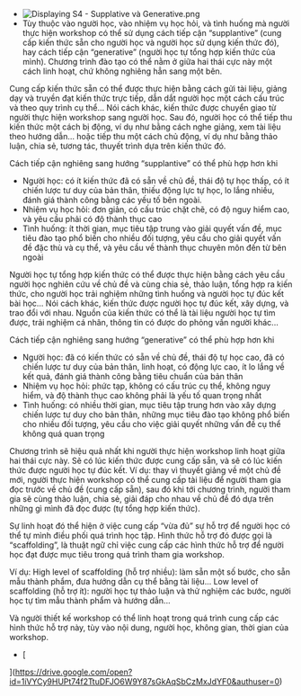 - ![Displaying S4 - Supplative và Generative.png](https://drive.google.com/thumbnail?id=1zcGe5fldxZGe4DfgQRSmYXkbMM3YbebT&authuser=0&sz=w1813-h915)
- Tùy thuộc vào người học, vào nhiệm vụ học hỏi, và tình huống mà người thực hiện workshop có thể sử dụng cách tiếp cận “supplantive” (cung cấp kiến thức sẵn cho người học và người học sử dụng kiến thức đó), hay cách tiếp cận “generative” (người học tự tổng hợp kiến thức của mình). Chương trình đào tạo có thể nằm ở giữa hai thái cực này một cách linh hoạt, chứ không nghiêng hẳn sang một bên.

Cung cấp kiến thức sẵn có thể được thực hiện bằng cách gửi tài liệu, giảng dạy và truyền đạt kiến thức trực tiếp, dẫn dắt người học một cách cấu trúc và theo quy trình cụ thể… Nói cách khác, kiến thức được chuyển giao từ người thực hiện workshop sang người học. Sau đó, người học có thể tiếp thu kiến thức một cách bị động, ví dụ như bằng cách nghe giảng, xem tài liệu theo hướng dẫn… hoặc tiếp thu một cách chủ động, ví dụ như bằng thảo luận, chia sẻ, tương tác, thuyết trình dựa trên kiến thức đó. 

Cách tiếp cận nghiêng sang hướng “supplantive” có thể phù hợp hơn khi
- Người học: có ít kiến thức đã có sẵn về chủ đề, thái độ tự học thấp, có ít chiến lược tư duy của bản thân, thiếu động lực tự học, lo lắng nhiều, đánh giá thành công bằng các yếu tố bên ngoài.
- Nhiệm vụ học hỏi: đơn giản, có cấu trúc chặt chẽ, có độ nguy hiểm cao, và yêu cầu phải có độ thành thục cao
- Tình huống: ít thời gian, mục tiêu tập trung vào giải quyết vấn đề, mục tiêu đào tạo phổ biến cho nhiều đối tượng, yêu cầu cho giải quyết vấn đề đặc thù và cụ thể, và yêu cầu về thành thục chuyên môn đến từ bên ngoài

Người học tự tổng hợp kiến thức có thể được thực hiện bằng cách yêu cầu người học nghiên cứu về chủ đề và cùng chia sẻ, thảo luận, tổng hợp ra kiến thức, cho người học trải nghiệm những tình huống và người học tự đúc kết bài học… Nói cách khác, kiến thức được người học tự đúc kết, xây dựng, và trao đổi với nhau. Nguồn của kiến thức có thể là tài liệu người học tự tìm được, trải nghiệm cá nhân, thông tin có được do phỏng vấn người khác...

Cách tiếp cận nghiêng sang hướng “generative” có thể phù hợp hơn khi
- Người học: đã có kiến thức có sẵn về chủ đề, thái độ tự học cao, đã có chiến lược tư duy của bản thân, linh hoạt, có động lực cao, ít lo lắng về kết quả, đánh giá thành công bằng tiêu chuẩn của bản thân
- Nhiệm vụ học hỏi: phức tạp, không có cấu trúc cụ thể, không nguy hiểm, và độ thành thục cao không phải là yếu tố quan trọng nhất
- Tình huống: có nhiều thời gian, mục tiêu tập trung hơn vào xây dựng chiến lược tư duy cho bản thân, những mục tiêu đào tạo không phổ biến cho nhiều đối tượng, yêu cầu cho việc giải quyết những vấn đề cụ thể không quá quan trọng

Chương trình sẽ hiệu quả nhất khi người thực hiện workshop linh hoạt giữa hai thái cực này. Sẽ có lúc kiến thức được cung cấp sẵn, và sẽ có lúc kiến thức được người học tự đúc kết. Ví dụ: thay vì thuyết giảng về một chủ đề mới, người thực hiện workshop có thể cung cấp tài liệu để người tham gia đọc trước về chủ đề (cung cấp sẵn), sau đó khi tới chương trình, người tham gia sẽ cùng thảo luận, chia sẻ, giải đáp cho nhau về chủ đề đó dựa trên những gì mình đã đọc được (tự tổng hợp kiến thức).


Sự linh hoạt đó thể hiện ở việc cung cấp “vừa đủ” sự hỗ trợ để người học có thể tự mình điều phối quá trình học tập. Hình thức hỗ trợ đó được gọi là “scaffolding”, là thuật ngữ chỉ việc cung cấp các hình thức hỗ trợ để người học đạt được mục tiêu trong quá trình tham gia workshop.

Ví dụ:
High level of scaffolding (hỗ trợ nhiều): làm sẵn một số bước, cho sẵn mẫu thành phẩm, đưa hướng dẫn cụ thể bằng tài liệu...
Low level of scaffolding (hỗ trợ ít): người học tự thảo luận và thử nghiệm các bước, người học tự tìm mẫu thành phẩm và hướng dẫn...

Và người thiết kế workshop có thể linh hoạt trong quá trình cung cấp các hình thức hỗ trợ này, tùy vào nội dung, người học, không gian, thời gian của workshop.
- [

](https://drive.google.com/open?id=1iVYCy9HUPt74f2TtuDFJO6W9Y87sGkAqSbCzMxJdYF0&authuser=0)

